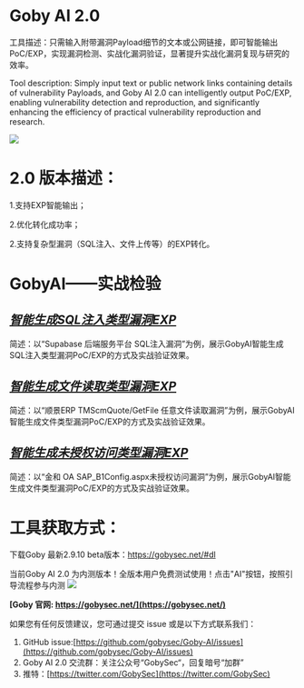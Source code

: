 # Goby AI 2.0
工具描述：只需输入附带漏洞Payload细节的文本或公网链接，即可智能输出PoC/EXP，实现漏洞检测、实战化漏洞验证，显著提升实战化漏洞复现与研究的效率。

Tool description: Simply input text or public network links containing details of vulnerability Payloads, and Goby AI 2.0 can intelligently output PoC/EXP, enabling vulnerability detection and reproduction, and significantly enhancing the efficiency of practical vulnerability reproduction and research.

**![](https://s3.bmp.ovh/imgs/2024/11/22/e20edd0c3d6f2c30.gif)**

# 2.0 版本描述：

1.支持EXP智能输出；

2.优化转化成功率；

2.支持复杂型漏洞（SQL注入、文件上传等）的EXP转化。



# GobyAI——实战检验
## [*智能生成SQL注入类型漏洞EXP* ](https://github.com/gobysec/Goby-AI/blob/main/GobyAI%E5%AE%9E%E6%88%98%E6%A3%80%E9%AA%8C%EF%BC%9A%E6%99%BA%E8%83%BD%E7%94%9F%E6%88%90SQL%E6%B3%A8%E5%85%A5%E7%B1%BB%E5%9E%8B%E6%BC%8F%E6%B4%9EEXP.md)
简述：以“Supabase 后端服务平台 SQL注入漏洞”为例，展示GobyAI智能生成SQL注入类型漏洞PoC/EXP的方式及实战验证效果。

## [*智能生成文件读取类型漏洞EXP* ](https://github.com/gobysec/Goby-AI/blob/main/GobyAI%E5%AE%9E%E6%88%98%E6%A3%80%E9%AA%8C%EF%BC%9A%E6%99%BA%E8%83%BD%E7%94%9F%E6%88%90%E6%96%87%E4%BB%B6%E8%AF%BB%E5%8F%96%E7%B1%BB%E5%9E%8B%E6%BC%8F%E6%B4%9EEXP.md)
简述：以“顺景ERP TMScmQuote/GetFile 任意文件读取漏洞”为例，展示GobyAI智能生成文件类型漏洞PoC/EXP的方式及实战验证效果。

## [*智能生成未授权访问类型漏洞EXP* ](https://github.com/gobysec/Goby-AI/blob/main/GobyAI%E5%AE%9E%E6%88%98%E6%A3%80%E9%AA%8C%EF%BC%9A%E6%99%BA%E8%83%BD%E7%94%9F%E6%88%90%E6%9C%AA%E6%8E%88%E6%9D%83%E8%AE%BF%E9%97%AE%E7%B1%BB%E5%9E%8B%E6%BC%8F%E6%B4%9EEXP.md)
简述：以“金和 OA SAP_B1Config.aspx未授权访问漏洞”为例，展示GobyAI智能生成文件类型漏洞PoC/EXP的方式及实战验证效果。


# 工具获取方式：

下载Goby 最新2.9.10 beta版本：https://gobysec.net/#dl

当前Goby AI 2.0 为内测版本！全版本用户免费测试使用！点击"AI"按钮，按照引导流程参与内测
**![](https://s3.bmp.ovh/imgs/2024/11/22/745c9c7f98940cc0.webp)**


**[Goby 官网: https://gobysec.net/](https://gobysec.net/)** 

如果您有任何反馈建议，您可通过提交 issue 或是以下方式联系我们：

1. GitHub issue:[https://github.com/gobysec/Goby-AI/issues](https://github.com/gobysec/Goby-AI/issues)
2. Goby AI 2.0 交流群：关注公众号“GobySec“，回复暗号“加群”
3. 推特：[https://twitter.com/GobySec](https://twitter.com/GobySec)

